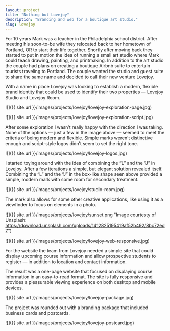```yaml
---
layout: project
title: "Nothing but Lovejoy"
description: "Branding and web for a boutique art studio."
slug: lovejoy
---
```

For 10 years Mark was a teacher in the Philadelphia school district. After meeting his soon-to-be wife they relocated back to her hometown of Portland, OR to start their life together. Shortly after moving back they started to put in motion the idea of running a small art studio where Mark could teach drawing, painting, and printmaking. In addition to the art studio the couple had plans on creating a boutique Airbnb suite to entertain tourists traveling to Portland. The couple wanted the studio and guest suite to share the same name and decided to call their new venture Lovejoy.

With a name in place Lovejoy was looking to establish a modern, flexible brand identity that could be used to identify their two properties — Lovejoy Studio and Lovejoy Room.

![]({{ site.url }}/images/projects/lovejoy/lovejoy-exploration-page.jpg)

![]({{ site.url }}/images/projects/lovejoy/lovejoy-exploration-script.jpg)

After some exploration I wasn’t really happy with the direction I was taking. None of the options — just a few in the image above — seemed to meet the criteria of being modern and flexible. Simple marks weren’t distinctive enough and script-style logos didn’t seem to set the right tone.

![]({{ site.url }}/images/projects/lovejoy/lovejoy-logos.jpg)

I started toying around with the idea of combining the “L” and the “J” in Lovejoy. After a few iterations a simple, but elegant solution revealed itself. Combining the “L” and the “J” in the box-like shape seen above provided a simple, modern mark with some room for secondary treatment.

![]({{ site.url }}/images/projects/lovejoy/studio-room.jpg)

The mark also allows for some other creative applications, like using it as a viewfinder to focus on elements in a photo.

![]({{ site.url }}/images/projects/lovejoy/sunset.png "Image courtesty of Unsplash: https://download.unsplash.com/uploads/1412825195419af52b492/8bc72ed7")

![]({{ site.url }}/images/projects/lovejoy/lovejoy-web-responsive.jpg)

For the website the team from Lovejoy needed a simple site that could display upcoming course information and allow prospective students to register — in addition to location and contact information.

The result was a one-page website that focused on displaying course information in an easy-to-read format. The site is fully responsive and provides a pleasurable viewing experience on both desktop and mobile devices.

![]({{ site.url }}/images/projects/lovejoy/lovejoy-package.jpg)

The project was rounded out with a branding package that included business cards and postcards.

![]({{ site.url }}/images/projects/lovejoy/lovejoy-postcard.jpg)


